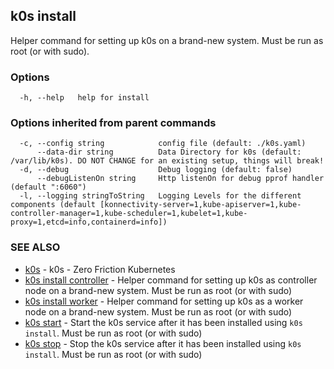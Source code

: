 ## k0s install

Helper command for setting up k0s on a brand-new system. Must be run as root (or with sudo).

### Options

```
  -h, --help   help for install
```

### Options inherited from parent commands

```
  -c, --config string            config file (default: ./k0s.yaml)
      --data-dir string          Data Directory for k0s (default: /var/lib/k0s). DO NOT CHANGE for an existing setup, things will break!
  -d, --debug                    Debug logging (default: false)
      --debugListenOn string     Http listenOn for debug pprof handler (default ":6060")
  -l, --logging stringToString   Logging Levels for the different components (default [konnectivity-server=1,kube-apiserver=1,kube-controller-manager=1,kube-scheduler=1,kubelet=1,kube-proxy=1,etcd=info,containerd=info])
```

### SEE ALSO

* [k0s](k0s.md)	 - k0s - Zero Friction Kubernetes
* [k0s install controller](k0s_install_controller.md)	 - Helper command for setting up k0s as controller node on a brand-new system. Must be run as root (or with sudo)
* [k0s install worker](k0s_install_worker.md)	 - Helper command for setting up k0s as a worker node on a brand-new system. Must be run as root (or with sudo)
* [k0s start](k0s_stop.md)	 - Start the k0s service after it has been installed using `k0s install`. Must be run as root (or with sudo)
* [k0s stop](k0s_stop.md)	 - Stop the k0s service after it has been installed using `k0s install`. Must be run as root (or with sudo)
